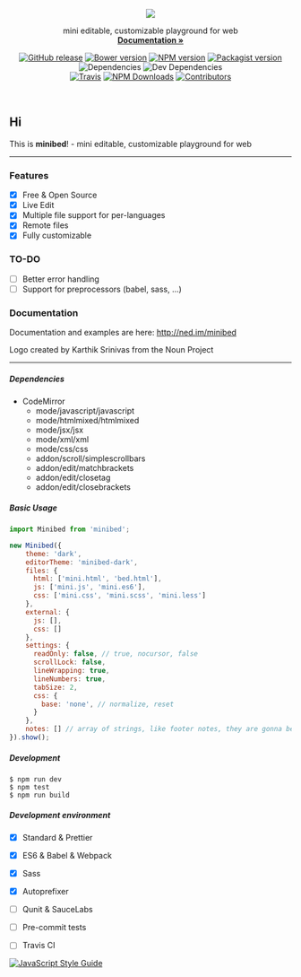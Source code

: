 <p align="center">
  <a href="http://ned.im/noty?ref=readme">
    <img src="http://ned.im/noty/img/projects/minibed-logo.png">
  </a>

  <p align="center">
    mini editable, customizable playground for web
    <br>
    <a href="http://ned.im/minibed"><strong>Documentation &raquo;</strong></a>
  </p>

  <p align="center">
    <a href="https://github.com/needim/minibed/releases"><img src="https://img.shields.io/github/release/needim/minibed.svg" alt="GitHub release"></a>
    <a href="https://bower.io/"><img src="https://img.shields.io/bower/v/minibed.svg" alt="Bower version"></a>
    <a href="https://www.npmjs.com/package/minibed"><img src="https://img.shields.io/npm/v/minibed.svg" alt="NPM version"></a>
    <a href="https://packagist.org/packages/needim/minibed"><img src="https://img.shields.io/packagist/v/needim/minibed.svg" alt="Packagist version"></a>
    <br>
    <img src="https://img.shields.io/david/needim/minibed.svg" alt="Dependencies">
    <img src="https://img.shields.io/david/dev/needim/minibed.svg" alt="Dev Dependencies">
    <br>
    <a href="https://travis-ci.org/needim/noty"><img src="https://img.shields.io/travis/needim/minibed/master.svg" alt="Travis"></a>
    <a href="https://www.npmjs.com/package/noty"><img src="https://img.shields.io/npm/dm/minibed.svg?label=npm%20downloads" alt="NPM Downloads"></a>
    <a href="https://github.com/needim/noty/graphs/contributors"><img src="https://img.shields.io/github/contributors/needim/minibed.svg" alt="Contributors"></a>
  </p>
</p>

<br>


## Hi

This is **minibed**! - mini editable, customizable playground for web

***
### Features
- [x] Free & Open Source
- [x] Live Edit
- [x] Multiple file support for per-languages
- [x] Remote files
- [x] Fully customizable

### TO-DO
- [ ] Better error handling
- [ ] Support for preprocessors (babel, sass, ...)

### Documentation
Documentation and examples are here: <http://ned.im/minibed>

Logo created by Karthik Srinivas from the Noun Project
***

##### Dependencies
- CodeMirror
  - mode/javascript/javascript
  - mode/htmlmixed/htmlmixed
  - mode/jsx/jsx
  - mode/xml/xml
  - mode/css/css
  - addon/scroll/simplescrollbars
  - addon/edit/matchbrackets
  - addon/edit/closetag
  - addon/edit/closebrackets

##### Basic Usage
```js
import Minibed from 'minibed';

new Minibed({
    theme: 'dark',
    editorTheme: 'minibed-dark',
    files: {
      html: ['mini.html', 'bed.html'],
      js: ['mini.js', 'mini.es6'],
      css: ['mini.css', 'mini.scss', 'mini.less']
    },
    external: {
      js: [],
      css: []
    },
    settings: {
      readOnly: false, // true, nocursor, false
      scrollLock: false,
      lineWrapping: true,
      lineNumbers: true,
      tabSize: 2,
      css: {
        base: 'none', // normalize, reset
      }
    },
    notes: [] // array of strings, like footer notes, they are gonna be paragraphs
}).show();

```

##### Development
```console
$ npm run dev
$ npm test
$ npm run build
```

##### Development environment
- [x] Standard & Prettier
- [x] ES6 & Babel & Webpack
- [x] Sass
- [x] Autoprefixer
- [ ] Qunit & SauceLabs
- [ ] Pre-commit tests
- [ ] Travis CI


[![JavaScript Style Guide](https://cdn.rawgit.com/feross/standard/master/badge.svg)](https://github.com/feross/standard)

